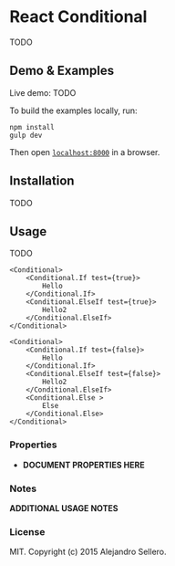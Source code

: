 React Conditional
=======================

TODO


## Demo & Examples

Live demo: TODO

To build the examples locally, run:

```
npm install
gulp dev
```

Then open [`localhost:8000`](http://localhost:8000) in a browser.


## Installation

TODO

## Usage

TODO

```
<Conditional>
	<Conditional.If test={true}>
		Hello
	</Conditional.If>
	<Conditional.ElseIf test={true}>
		Hello2
	</Conditional.ElseIf>
</Conditional>
```

```
<Conditional>
	<Conditional.If test={false}>
		Hello
	</Conditional.If>
	<Conditional.ElseIf test={false}>
		Hello2
	</Conditional.ElseIf>
	<Conditional.Else >
		Else
	</Conditional.Else>
</Conditional>
```

### Properties

* __DOCUMENT PROPERTIES HERE__

### Notes

__ADDITIONAL USAGE NOTES__

### License

MIT. Copyright (c) 2015 Alejandro Sellero.
